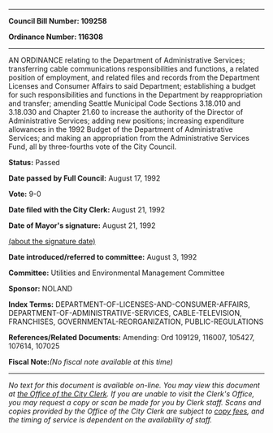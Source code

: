

********

**Council Bill Number: 109258**
   
**Ordinance Number: 116308**
********

 AN ORDINANCE relating to the Department of Administrative Services; transferring cable communications responsibilities and functions, a related position of employment, and related files and records from the Department Licenses and Consumer Affairs to said Department; establishing a budget for such responsibilities and functions in the Department by reappropriation and transfer; amending Seattle Municipal Code Sections 3.18.010 and 3.18.030 and Chapter 21.60 to increase the authority of the Director of Administrative Services; adding new positions; increasing expenditure allowances in the 1992 Budget of the Department of Administrative Services; and making an appropriation from the Administrative Services Fund, all by three-fourths vote of the City Council.

**Status:** Passed
   
**Date passed by Full Council:** August 17, 1992
   
**Vote:** 9-0
   
**Date filed with the City Clerk:** August 21, 1992
   
**Date of Mayor's signature:** August 21, 1992
   
[(about the signature date)](/~public/approvaldate.htm)
   
   
   
**Date introduced/referred to committee:** August 3, 1992
   
**Committee:** Utilities and Environmental Management Committee
   
**Sponsor:** NOLAND
   
   
**Index Terms:** DEPARTMENT-OF-LICENSES-AND-CONSUMER-AFFAIRS, DEPARTMENT-OF-ADMINISTRATIVE-SERVICES, CABLE-TELEVISION, FRANCHISES, GOVERNMENTAL-REORGANIZATION, PUBLIC-REGULATIONS

**References/Related Documents:** Amending: Ord 109129, 116007, 105427, 107614, 107025

**Fiscal Note:**_(No fiscal note available at this time)_
********

_No text for this document is available on-line. You may view this document at [the Office of the City Clerk](http://www.seattle.gov/leg/clerk/contactUs.htm). If you are unable to visit the Clerk's Office, you may request a copy or scan be made for you by Clerk staff. Scans and copies provided by the Office of the City Clerk are subject to [copy fees](http://clerk.seattle.gov/~public/clerkfees.htm), and the timing of service is dependent on the availability of staff._


